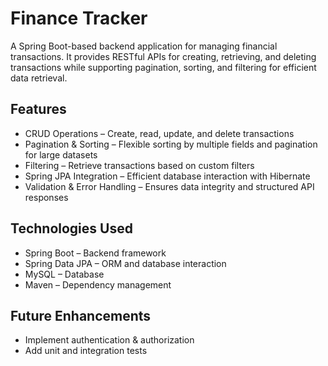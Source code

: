 # Finance Tracker
A Spring Boot-based backend application for managing financial transactions. It provides RESTful APIs for creating, retrieving, and deleting transactions while supporting pagination, sorting, and filtering for efficient data retrieval.

## Features
- CRUD Operations – Create, read, update, and delete transactions
- Pagination & Sorting – Flexible sorting by multiple fields and pagination for large datasets
- Filtering – Retrieve transactions based on custom filters
- Spring JPA Integration – Efficient database interaction with Hibernate
- Validation & Error Handling – Ensures data integrity and structured API responses

## Technologies Used
- Spring Boot – Backend framework
- Spring Data JPA – ORM and database interaction
- MySQL – Database
- Maven – Dependency management

## Future Enhancements
- Implement authentication & authorization
- Add unit and integration tests
